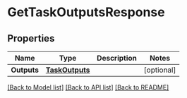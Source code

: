 # GetTaskOutputsResponse

## Properties

Name | Type | Description | Notes
------------ | ------------- | ------------- | -------------
**Outputs** | [**TaskOutputs**](TaskOutputs.md) |  | [optional] 

[[Back to Model list]](../README.md#documentation-for-models) [[Back to API list]](../README.md#documentation-for-api-endpoints) [[Back to README]](../README.md)


